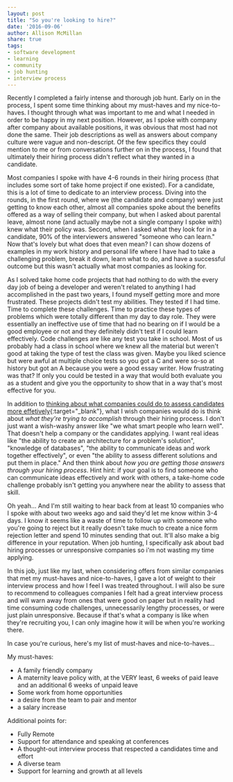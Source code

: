 ```yaml
---
layout: post
title: "So you're looking to hire?"
date: '2016-09-06'
author: Allison McMillan
share: true
tags:
- software development
- learning
- community
- job hunting
- interview process
---
```


Recently I completed a fairly intense and thorough job hunt. Early on in the process, I spent some time thinking about my must-haves and my nice-to-haves. I thought through what was important to me and what I needed in order to be happy in my next position. However, as I spoke with company after company about available positions, it was obvious that most had not done the same. Their job descriptions as well as answers about company culture were vague and non-descript. Of the few specifics they could mention to me or from conversations further on in the process, I found that ultimately their hiring process didn't reflect what they wanted in a candidate.

Most companies I spoke with have 4-6 rounds in their hiring process (that includes some sort of take home project if one existed). For a candidate, this is a lot of time to dedicate to an interview process. Diving into the rounds, in the first round, where we (the candidate and company) were just getting to know each other, almost all companies spoke about the benefits offered as a way of selling their company, but when I asked about parental leave, almost none (and actually maybe not a single company I spoke with) knew what their policy was. Second, when I asked what they look for in a candidate, 90% of the interviewers answered "someone who can learn." Now that's lovely but what does that even mean? I can show dozens of examples in my work history and personal life where I have had to take a challenging problem, break it down, learn what to do, and have a successful outcome but this wasn't actually what most companies as looking for.

As I solved take home code projects that had nothing to do with the every day job of being a developer and weren't related to anything I had accomplished in the past two years, I found myself getting more and more frustrated. These projects didn't test my abilities. They tested if I had time. Time to complete these challenges. Time to practice these types of problems which were totally different than my day to day role. They were essentially an ineffective use of time that had no bearing on if I would be a good employee or not and they definitely didn't test if I could learn effectively. Code challenges are like any test you take in school. Most of us probably had a class in school where we knew all the material but weren't good at taking the type of test the class was given. Maybe you liked science but were awful at multiple choice tests so you got a C and were so-so at history but got an A because you were a good essay writer. How frustrating was that? If only you could be tested in a way that would both evaluate you as a student and give you the opportunity to show that in a way that's most effective for you.

In addition to [thinking about what companies could do to assess candidates more effetively](http://daydreamsinruby.com/technical-interviews-revised-process/){:target="_blank"}, what I wish companies would do is think about *what they're trying to accomplish* through their hiring process. I don't just want a wish-washy answer like "we what smart people who learn well". That doesn't help a company or the candidates applying. I want real ideas like "the ability to create an architecture for a problem's solution", "knowledge of databases", "the ability to communicate ideas and work together effectively", or even "the ability to assess different solutions and put them in place." And then think about *how you are getting those answers through your hiring process*. Hint hint: if your goal is to find someone who can communicate ideas effectively and work with others, a take-home code challenge probably isn't getting you anywhere near the ability to assess that skill.

Oh yeah... And I'm still waiting to hear back from at least 10 companies who I spoke with about two weeks ago and said they'd let me know within 3-4 days. I know it seems like a waste of time to follow up with someone who you're going to reject but it really doesn't take much to create a nice form rejection letter and spend 10 minutes sending that out. It'll also make a big difference in your reputation. When job hunting, I specifically ask about bad hiring processes or unresponsive companies so i'm not wasting my time applying.

In this job, just like my last, when considering offers from similar companies that met my must-haves and nice-to-haves, I gave a lot of weight to their interview process and how I feel I was treated throughout. I will also be sure to recommend to colleagues companies I felt had a great interview process and will warn away from ones that were good on paper but in reality had time consuming code challenges, unnecessarily lengthy processes, or were just plain unresponsive. Because if that's what a company is like when they're recruiting you, I can only imagine how it will be when you're working there.


In case you're curious, here's my list of must-haves and nice-to-haves...

My must-haves:
- A family friendly company
- A maternity leave policy with, at the VERY least, 6 weeks of paid leave and an additional 6 weeks of unpaid leave
- Some work from home opportunities
- a desire from the team to pair and mentor
- a salary increase


Additional points for:
- Fully Remote
- Support for attendance and speaking at conferences
- A thought-out interview process that respected a candidates time and effort
- A diverse team
- Support for learning and growth at all levels
